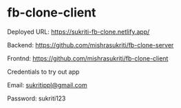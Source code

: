 # fb-clone-client



Deployed URL:  https://sukriti-fb-clone.netlify.app/

Backend: https://github.com/mishrasukriti/fb-clone-server

Frontnd:  https://github.com/mishrasukriti/fb-clone-client



 Credentials to try out app
 
 Email: sukritippl@gmail.com
 
 Password: sukriti123


